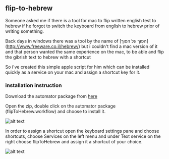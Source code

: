 ## flip-to-hebrew

Someone asked me if there is a tool for mac to flip written english test to hebrew if he forgot to switch the keyboard from english to hebrew prior of writing something.

Back days in windows there was a tool by the name of [הפוך על הפוך] (http://www.freeware.co.il/hebrew/) but i couldn't find a mac version of it and that person wanted the same experience on the mac, to be able and flip the gibrish text to hebrew with a shortcut

So i've created this simple apple script for him which can be installed quickly as a service on your mac and assign a shortcut key for it.

### installation instruction

Download the automator package from [here](https://github.com/israelio/flip-to-hebrew/raw/master/bin/flipToHebrew.zip)

Open the zip, double click on the automator package (flipToHebrew.workflow) and choose to install it.

![alt text](https://github.com/israelio/flip-to-hebrew/raw/master/doc/install.png "Install the workflow")

In order to assign a shortcut open the keyboard settings pane and choose shortcuts, choose Services on the left menu and under Text service on the right choose flipToHebrew and assign it a shortcut of your choice.

![alt text](https://github.com/israelio/flip-to-hebrew/raw/master/doc/shortcut.png "assigna  shortcut")
